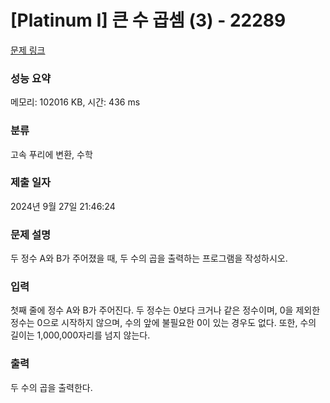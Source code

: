 # [Platinum I] 큰 수 곱셈 (3) - 22289 

[문제 링크](https://www.acmicpc.net/problem/22289) 

### 성능 요약

메모리: 102016 KB, 시간: 436 ms

### 분류

고속 푸리에 변환, 수학

### 제출 일자

2024년 9월 27일 21:46:24

### 문제 설명

<p>두 정수 A와 B가 주어졌을 때, 두 수의 곱을 출력하는 프로그램을 작성하시오.</p>

### 입력 

 <p>첫째 줄에 정수 A와 B가 주어진다. 두 정수는 0보다 크거나 같은 정수이며, 0을 제외한 정수는 0으로 시작하지 않으며, 수의 앞에 불필요한 0이 있는 경우도 없다. 또한, 수의 길이는 1,000,000자리를 넘지 않는다.</p>

### 출력 

 <p>두 수의 곱을 출력한다.</p>

